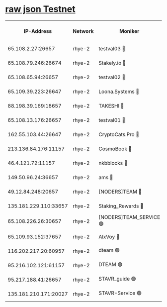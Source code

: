 
[raw json Testnet](https://rpc-check.quickt.stavr.tech/quickt/rpc-quickt-result.json)
=


<table><tr><th>IP-Address</th><th>Network</th><th>Moniker</th><th>Latest Block Height</th><th>Earliest Block Height</th><th>Catching Up</th><th>Tx Index</th><th>Voting Power</th><th>Scan Time</th></tr><tr><td>65.108.2.27:26657</td><td>rhye-2</td><td>testval03 🔴</td><td>1096568</td><td>1</td><td>False</td><td>on</td><td>11002050</td><td>2024-03-04T11:16:24.160074817UTC</td></tr><tr><td>65.108.79.246:26674</td><td>rhye-2</td><td>Stakely.io 🔴</td><td>1096569</td><td>1</td><td>False</td><td>on</td><td>10010</td><td>2024-03-04T11:16:26.605429019UTC</td></tr><tr><td>65.108.65.94:26657</td><td>rhye-2</td><td>testval02 🔴</td><td>1096569</td><td>1</td><td>False</td><td>on</td><td>11002050</td><td>2024-03-04T11:16:29.314643771UTC</td></tr><tr><td>65.109.39.223:26647</td><td>rhye-2</td><td>Loona.Systems 🔴</td><td>1096569</td><td>1</td><td>False</td><td>off</td><td>86949</td><td>2024-03-04T11:16:29.918503250UTC</td></tr><tr><td>88.198.39.169:18657</td><td>rhye-2</td><td>TAKESHI 🔴</td><td>1096569</td><td>1</td><td>False</td><td>off</td><td>40542</td><td>2024-03-04T11:16:30.506179118UTC</td></tr><tr><td>65.108.13.176:26657</td><td>rhye-2</td><td>testval01 🔴</td><td>1096570</td><td>1</td><td>False</td><td>on</td><td>13082010</td><td>2024-03-04T11:16:31.560342250UTC</td></tr><tr><td>162.55.103.44:26647</td><td>rhye-2</td><td>CryptoCats.Pro 🔴</td><td>1096575</td><td>1</td><td>False</td><td>off</td><td>9999</td><td>2024-03-04T11:17:03.765756675UTC</td></tr><tr><td>213.136.84.176:11157</td><td>rhye-2</td><td>CosmoBook 🔴</td><td>1096574</td><td>65301</td><td>False</td><td>off</td><td>1520417</td><td>2024-03-04T11:16:57.418039726UTC</td></tr><tr><td>46.4.121.72:11157</td><td>rhye-2</td><td>nkbblocks 🔴</td><td>1096567</td><td>70101</td><td>False</td><td>off</td><td>81084</td><td>2024-03-04T11:16:17.312657565UTC</td></tr><tr><td>149.50.96.24:36657</td><td>rhye-2</td><td>ams 🔴</td><td>1096573</td><td>133501</td><td>False</td><td>on</td><td>10732</td><td>2024-03-04T11:16:46.919513529UTC</td></tr><tr><td>49.12.84.248:20657</td><td>rhye-2</td><td>[NODERS]TEAM 🔴</td><td>1096572</td><td>146001</td><td>False</td><td>on</td><td>59690</td><td>2024-03-04T11:16:44.543066190UTC</td></tr><tr><td>135.181.229.110:33657</td><td>rhye-2</td><td>Staking_Rewards 🔴</td><td>1096569</td><td>149101</td><td>False</td><td>on</td><td>9900</td><td>2024-03-04T11:16:30.243417408UTC</td></tr><tr><td>65.108.226.26:30657</td><td>rhye-2</td><td>[NODERS]TEAM_SERVICE 🟢</td><td>1096570</td><td>241501</td><td>False</td><td>on</td><td>0</td><td>2024-03-04T11:16:31.193088780UTC</td></tr><tr><td>65.109.93.152:37657</td><td>rhye-2</td><td>AlxVoy 🔴</td><td>1096568</td><td>315173</td><td>False</td><td>on</td><td>150351</td><td>2024-03-04T11:16:21.749136244UTC</td></tr><tr><td>116.202.217.20:60957</td><td>rhye-2</td><td>dteam 🟢</td><td>1096569</td><td>421794</td><td>False</td><td>on</td><td>0</td><td>2024-03-04T11:16:29.587170535UTC</td></tr><tr><td>95.216.102.121:61157</td><td>rhye-2</td><td>DTEAM 🟢</td><td>946425</td><td>945401</td><td>False</td><td>on</td><td>0</td><td>2024-03-04T11:16:26.918376688UTC</td></tr><tr><td>95.217.188.41:26657</td><td>rhye-2</td><td>STAVR_guide 🟢</td><td>1096570</td><td>1020001</td><td>False</td><td>on</td><td>0</td><td>2024-03-04T11:16:30.847565969UTC</td></tr><tr><td>135.181.210.171:20027</td><td>rhye-2</td><td>STAVR-Service 🟢</td><td>1096572</td><td>1092001</td><td>False</td><td>on</td><td>0</td><td>2024-03-04T11:16:42.187685398UTC</td></tr></table>
